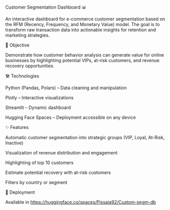 Customer Segmentation Dashboard 📊

An interactive dashboard for e-commerce customer segmentation based on the RFM (Recency, Frequency, and Monetary Value) model. The goal is to transform raw transaction data into actionable insights for retention and marketing strategies.

📌 Objective

Demonstrate how customer behavior analysis can generate value for online businesses by highlighting potential VIPs, at-risk customers, and revenue recovery opportunities.

🛠️ Technologies

Python (Pandas, Polars) – Data cleaning and manipulation

Plotly – Interactive visualizations

Streamlit – Dynamic dashboard

Hugging Face Spaces – Deployment accessible on any device

✨ Features

Automatic customer segmentation into strategic groups (VIP, Loyal, At-Risk, Inactive)

Visualization of revenue distribution and engagement

Highlighting of top 10 customers

Estimate potential recovery with at-risk customers

Filters by country or segment

🔗 Deployment

Available in https://huggingface.co/spaces/Pissaia92/Custom-segm-db
